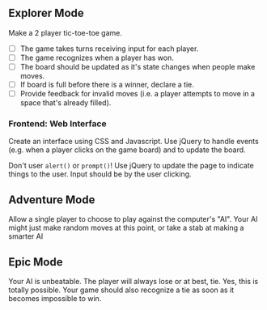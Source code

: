 ## Explorer Mode

Make a 2 player tic-toe-toe game.

  - [ ] The game takes turns receiving input for each player.
  - [ ] The game recognizes when a player has won.
  - [ ] The board should be updated as it's state changes when people make moves.
  - [ ] If board is full before there is a winner, declare a tie.
  - [ ] Provide feedback for invalid moves (i.e. a player attempts to move in a space that's already filled).

### Frontend: Web Interface

Create an interface using CSS and Javascript. Use jQuery to handle events (e.g. when a player clicks on the game board) and to update the board.

Don't user `alert()` or `prompt()`! Use jQuery to update the page to indicate things to the user. Input should be by the user clicking.

## Adventure Mode

  Allow a single player to choose to play against the computer's "AI".
  Your AI might just make random moves at this point, or take a stab at making
  a smarter AI

## Epic Mode

  Your AI is unbeatable. The player will always lose or at best, tie. Yes, this is totally possible. Your game should also recognize a tie as soon as it becomes impossible to win.
